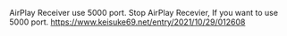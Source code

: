 

AirPlay Receiver use 5000 port.
Stop AirPlay Recevier, If you want to use 5000 port.
https://www.keisuke69.net/entry/2021/10/29/012608


